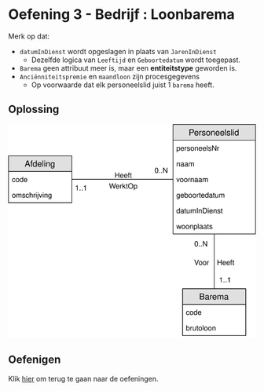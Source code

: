 # Oefening 3 - Bedrijf : Loonbarema
Merk op dat:
- `datumInDienst` wordt opgeslagen in plaats van `JarenInDienst`
    - Dezelfde logica van `Leeftijd` en `Geboortedatum` wordt toegepast.
- `Barema` geen attribuut meer is, maar een **entiteitstype** geworden is.
- `Anciënniteitspremie` en `maandloon` zijn procesgegevens
    - Op voorwaarde dat elk personeelslid juist 1 `barema` heeft.

## Oplossing

<img src="./exercise-3.svg">

## Oefenigen
Klik [hier](../exercises.md) om terug te gaan naar de oefeningen.